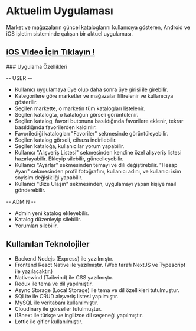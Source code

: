 # Aktuelim Uygulaması

Market ve mağazaların güncel kataloglarını kullanıcıya gösteren, Android ve iOS işletim sisteminde çalışan bir aktuel uygulaması.

<h2 align="left"><a href="https://youtu.be/kcmNsmFgLac" target="_blank">iOS Video İçin Tıklayın !</a></h2>
### Uygulama Özellikleri

-- USER --

- Kullanıcı uygulamaya üye olup daha sonra üye girişi ile girebilir.
- Kategorilere göre marketler ve mağazalar filtrelenir ve kullanıcıya gösterilir.
- Seçilen markette, o marketin tüm katalogları listelenir.
- Seçilen katalogta, o kataloğun görseli görüntülenir.
- Seçilen katalog, favori butonuna basıldığında favorilere eklenir, tekrar basıldığında favorilerden kaldırılır.
- Favorilediği katalogları "Favoriler" sekmesinde görüntüleyebilir.
- Seçilen katalog görseli, cihaza indirilebilir.
- Seçilen kataloğa, kullanıcılar yorum yapabilir.
- Kullanıcı "Alışveriş Listesi" sekmesinden kendine özel alışveriş listesi hazırlayabilir. Ekleyip silebilir, güncelleyebilir.
- Kullanıcı "Ayarlar" sekmesinden temayı ve dili değiştirebilir. "Hesap Ayarı" sekmesinden profil fotoğrafını, kullanıcı adını, ve kullanıcı isim soyisim değişikliği yapabilir.
- Kullanıcı "Bize Ulaşın" sekmesinden, uygulamayı yapan kişiye mail gönderebilir.

-- ADMIN --

- Admin yeni katalog ekleyebilir.
- Katalog düzenleyip silebilir.
- Yorumları silebilir.

## Kullanılan Teknolojiler

- Backend Nodejs (Express) ile yazılmıştır.
- Frontend React Native ile yazılmıştır. (Web tarafı NextJS ve Typescript ile yazılacaktır.)
- Nativewind (Tailwind) ile CSS yazılmıştır.
- Redux ile tema ve dil yapılmıştır.
- Async Storage (Local Storage) ile tema ve dil özellikleri tutulmuştur.
- SQLite ile CRUD alışveriş listesi yapılmıştır.
- MySQL ile veritabanı kullanılmıştır.
- Cloudinary ile görseller tutulmuştur.
- i18next ile türkçe ve ingilizce dil seçeneği yapılmıştır.
- Lottie ile gifler kullanılmıştır.
